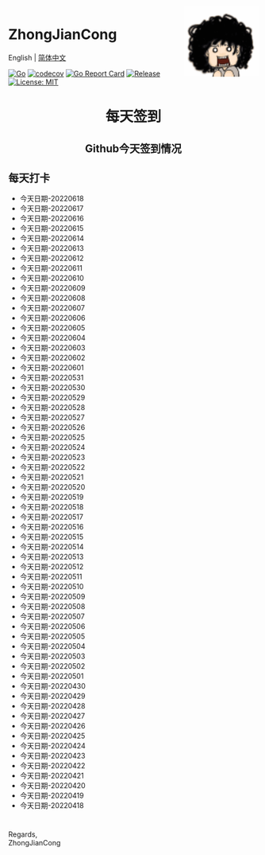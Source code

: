 <img align="right" width="150px" src="https://github.com/zhongjiancong/zhongjiancong/blob/main/images/1339353900.gif">

# ZhongJianCong

English | [简体中文](README.md)

[![Go](https://github.com/zeromicro/go-zero/workflows/Go/badge.svg?branch=master)](https://github.com/zeromicro/go-zero/actions)
[![codecov](https://codecov.io/gh/zeromicro/go-zero/branch/master/graph/badge.svg)](https://codecov.io/gh/zeromicro/go-zero)
[![Go Report Card](https://goreportcard.com/badge/github.com/zeromicro/go-zero)](https://goreportcard.com/report/github.com/zeromicro/go-zero)
[![Release](https://img.shields.io/github/v/release/zeromicro/go-zero.svg?style=flat-square)](https://github.com/zeromicro/go-zero)
[![License: MIT](https://img.shields.io/badge/License-MIT-yellow.svg)](https://opensource.org/licenses/MIT)

# <p align="center">每天签到</p>

## <p align="center">Github今天签到情况</p>

## 每天打卡  

- 今天日期-20220618  
- 今天日期-20220617  
- 今天日期-20220616  
- 今天日期-20220615  
- 今天日期-20220614  
- 今天日期-20220613  
- 今天日期-20220612  
- 今天日期-20220611  
- 今天日期-20220610   
- 今天日期-20220609   
- 今天日期-20220608   
- 今天日期-20220607   
- 今天日期-20220606   
- 今天日期-20220605   
- 今天日期-20220604  
- 今天日期-20220603  
- 今天日期-20220602  
- 今天日期-20220601  
- 今天日期-20220531  
- 今天日期-20220530  
- 今天日期-20220529  
- 今天日期-20220528  
- 今天日期-20220527  
- 今天日期-20220526  
- 今天日期-20220525  
- 今天日期-20220524  
- 今天日期-20220523  
- 今天日期-20220522  
- 今天日期-20220521  
- 今天日期-20220520  
- 今天日期-20220519  
- 今天日期-20220518  
- 今天日期-20220517  
- 今天日期-20220516  
- 今天日期-20220515  
- 今天日期-20220514  
- 今天日期-20220513  
- 今天日期-20220512  
- 今天日期-20220511  
- 今天日期-20220510  
- 今天日期-20220509  
- 今天日期-20220508  
- 今天日期-20220507  
- 今天日期-20220506  
- 今天日期-20220505  
- 今天日期-20220504  
- 今天日期-20220503  
- 今天日期-20220502  
- 今天日期-20220501  
- 今天日期-20220430  
- 今天日期-20220429  
- 今天日期-20220428  
- 今天日期-20220427  
- 今天日期-20220426  
- 今天日期-20220425  
- 今天日期-20220424  
- 今天日期-20220423  
- 今天日期-20220422  
- 今天日期-20220421  
- 今天日期-20220420  
- 今天日期-20220419  
- 今天日期-20220418  

#
Regards,  
ZhongJianCong  